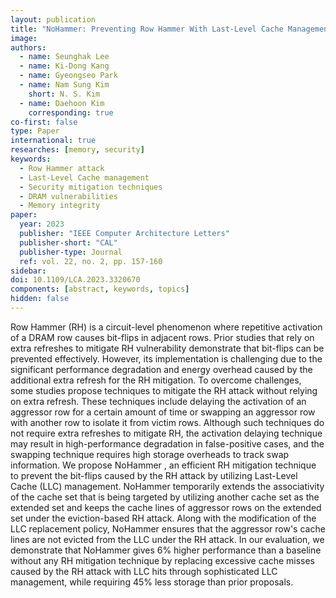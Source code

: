 ```yaml
---
layout: publication
title: "NoHammer: Preventing Row Hammer With Last-Level Cache Management"
image:
authors:
  - name: Seunghak Lee
  - name: Ki-Dong Kang
  - name: Gyeongseo Park
  - name: Nam Sung Kim
    short: N. S. Kim
  - name: Daehoon Kim
    corresponding: true
co-first: false
type: Paper
international: true
researches: [memory, security]
keywords:
  - Row Hammer attack
  - Last-Level Cache management
  - Security mitigation techniques
  - DRAM vulnerabilities
  - Memory integrity
paper:
  year: 2023
  publisher: "IEEE Computer Architecture Letters"
  publisher-short: "CAL"
  publisher-type: Journal
  ref: vol. 22, no. 2, pp. 157-160
sidebar:
doi: 10.1109/LCA.2023.3320670
components: [abstract, keywords, topics]
hidden: false
---
```


Row Hammer (RH) is a circuit-level phenomenon where repetitive activation of a DRAM row causes bit-flips in adjacent rows. Prior studies that rely on extra refreshes to mitigate RH vulnerability demonstrate that bit-flips can be prevented effectively. However, its implementation is challenging due to the significant performance degradation and energy overhead caused by the additional extra refresh for the RH mitigation. To overcome challenges, some studies propose techniques to mitigate the RH attack without relying on extra refresh. These techniques include delaying the activation of an aggressor row for a certain amount of time or swapping an aggressor row with another row to isolate it from victim rows. Although such techniques do not require extra refreshes to mitigate RH, the activation delaying technique may result in high-performance degradation in false-positive cases, and the swapping technique requires high storage overheads to track swap information. We propose NoHammer , an efficient RH mitigation technique to prevent the bit-flips caused by the RH attack by utilizing Last-Level Cache (LLC) management. NoHammer temporarily extends the associativity of the cache set that is being targeted by utilizing another cache set as the extended set and keeps the cache lines of aggressor rows on the extended set under the eviction-based RH attack. Along with the modification of the LLC replacement policy, NoHammer ensures that the aggressor row's cache lines are not evicted from the LLC under the RH attack. In our evaluation, we demonstrate that NoHammer gives 6% higher performance than a baseline without any RH mitigation technique by replacing excessive cache misses caused by the RH attack with LLC hits through sophisticated LLC management, while requiring 45% less storage than prior proposals.